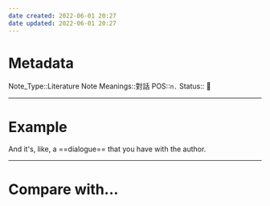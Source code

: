 ```yaml
---
date created: 2022-06-01 20:27
date updated: 2022-06-01 20:27
---
```


# Metadata

Note_Type::Literature Note
Meanings::對話
POS::`n.`
Status:: 👶

---

# Example

And it's, like, a ==dialogue== that you have with the author.

---

# Compare with...
